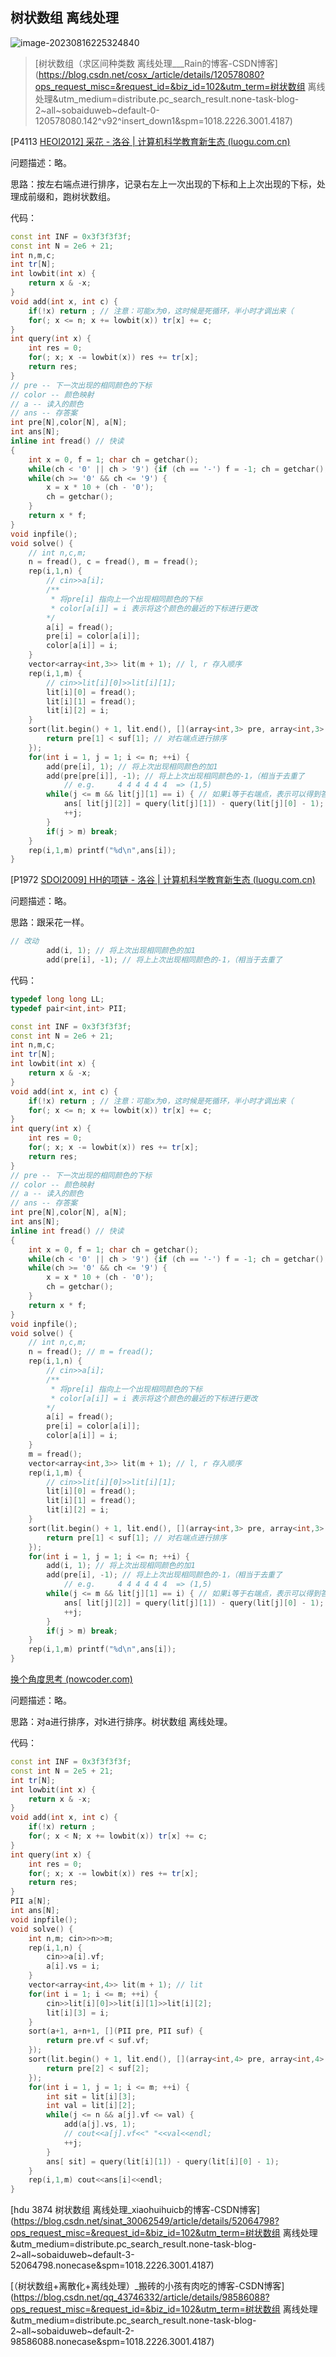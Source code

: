 ## 树状数组 离线处理



![image-20230816225324840](https://cdn.789ak.com/img/image-20230816225324840.png)



> [树状数组（求区间种类数 离线处理___Rain的博客-CSDN博客](https://blog.csdn.net/cosx_/article/details/120578080?ops_request_misc=&request_id=&biz_id=102&utm_term=树状数组 离线处理&utm_medium=distribute.pc_search_result.none-task-blog-2~all~sobaiduweb~default-0-120578080.142^v92^insert_down1&spm=1018.2226.3001.4187)



[P4113 [HEOI2012\] 采花 - 洛谷 | 计算机科学教育新生态 (luogu.com.cn)](https://www.luogu.com.cn/problem/P4113)

问题描述：略。

思路：按左右端点进行排序，记录右左上一次出现的下标和上上次出现的下标，处理成前缀和，跑树状数组。

代码：

```cpp
const int INF = 0x3f3f3f3f;
const int N = 2e6 + 21;
int n,m,c;
int tr[N];
int lowbit(int x) {
    return x & -x;
}
void add(int x, int c) {
    if(!x) return ; // 注意：可能x为0，这时候是死循环，半小时才调出来（
    for(; x <= n; x += lowbit(x)) tr[x] += c;
}
int query(int x) {
    int res = 0;
    for(; x; x -= lowbit(x)) res += tr[x];
    return res;
}
// pre -- 下一次出现的相同颜色的下标
// color -- 颜色映射
// a -- 读入的颜色
// ans -- 存答案
int pre[N],color[N], a[N];
int ans[N];
inline int fread() // 快读
{
    int x = 0, f = 1; char ch = getchar();
    while(ch < '0' || ch > '9') {if (ch == '-') f = -1; ch = getchar(); }
    while(ch >= '0' && ch <= '9') {
        x = x * 10 + (ch - '0');
        ch = getchar();
    }
    return x * f;
}
void inpfile();
void solve() {
    // int n,c,m; 
    n = fread(), c = fread(), m = fread();
    rep(i,1,n) {
        // cin>>a[i];
        /**
         * 将pre[i] 指向上一个出现相同颜色的下标
         * color[a[i]] = i 表示将这个颜色的最近的下标进行更改
        */
        a[i] = fread();
        pre[i] = color[a[i]];
        color[a[i]] = i;
    }
    vector<array<int,3>> lit(m + 1); // l, r 存入顺序
    rep(i,1,m) {
        // cin>>lit[i][0]>>lit[i][1];
        lit[i][0] = fread();
        lit[i][1] = fread();
        lit[i][2] = i;
    }
    sort(lit.begin() + 1, lit.end(), [](array<int,3> pre, array<int,3> suf) {
        return pre[1] < suf[1]; // 对右端点进行排序
    });
    for(int i = 1, j = 1; i <= n; ++i) {
        add(pre[i], 1); // 将上次出现相同颜色的加1
        add(pre[pre[i]], -1); // 将上上次出现相同颜色的-1，（相当于去重了
            // e.g.     4 4 4 4 4 4  => (1,5)
        while(j <= m && lit[j][1] == i) { // 如果i等于右端点，表示可以得到答案
            ans[ lit[j][2]] = query(lit[j][1]) - query(lit[j][0] - 1);
            ++j;
        }
        if(j > m) break;
    }
    rep(i,1,m) printf("%d\n",ans[i]);
}
```

[P1972 [SDOI2009\] HH的项链 - 洛谷 | 计算机科学教育新生态 (luogu.com.cn)](https://www.luogu.com.cn/problem/P1972)

问题描述：略。

思路：跟采花一样。

```cpp
// 改动
        add(i, 1); // 将上次出现相同颜色的加1
        add(pre[i], -1); // 将上上次出现相同颜色的-1，（相当于去重了
```

代码：

```cpp
typedef long long LL;
typedef pair<int,int> PII;

const int INF = 0x3f3f3f3f;
const int N = 2e6 + 21;
int n,m,c;
int tr[N];
int lowbit(int x) {
    return x & -x;
}
void add(int x, int c) {
    if(!x) return ; // 注意：可能x为0，这时候是死循环，半小时才调出来（
    for(; x <= n; x += lowbit(x)) tr[x] += c;
}
int query(int x) {
    int res = 0;
    for(; x; x -= lowbit(x)) res += tr[x];
    return res;
}
// pre -- 下一次出现的相同颜色的下标
// color -- 颜色映射
// a -- 读入的颜色
// ans -- 存答案
int pre[N],color[N], a[N];
int ans[N];
inline int fread() // 快读
{
    int x = 0, f = 1; char ch = getchar();
    while(ch < '0' || ch > '9') {if (ch == '-') f = -1; ch = getchar(); }
    while(ch >= '0' && ch <= '9') {
        x = x * 10 + (ch - '0');
        ch = getchar();
    }
    return x * f;
}
void inpfile();
void solve() {
    // int n,c,m; 
    n = fread(); // m = fread();
    rep(i,1,n) {
        // cin>>a[i];
        /**
         * 将pre[i] 指向上一个出现相同颜色的下标
         * color[a[i]] = i 表示将这个颜色的最近的下标进行更改
        */
        a[i] = fread();
        pre[i] = color[a[i]];
        color[a[i]] = i;
    }
    m = fread();
    vector<array<int,3>> lit(m + 1); // l, r 存入顺序
    rep(i,1,m) {
        // cin>>lit[i][0]>>lit[i][1];
        lit[i][0] = fread();
        lit[i][1] = fread();
        lit[i][2] = i;
    }
    sort(lit.begin() + 1, lit.end(), [](array<int,3> pre, array<int,3> suf) {
        return pre[1] < suf[1]; // 对右端点进行排序
    });
    for(int i = 1, j = 1; i <= n; ++i) {
        add(i, 1); // 将上次出现相同颜色的加1
        add(pre[i], -1); // 将上上次出现相同颜色的-1，（相当于去重了
            // e.g.     4 4 4 4 4 4  => (1,5)
        while(j <= m && lit[j][1] == i) { // 如果i等于右端点，表示可以得到答案
            ans[ lit[j][2]] = query(lit[j][1]) - query(lit[j][0] - 1);
            ++j;
        }
        if(j > m) break;
    }
    rep(i,1,m) printf("%d\n",ans[i]);
}
```

[换个角度思考 (nowcoder.com)](https://ac.nowcoder.com/acm/problem/19427)

问题描述：略。

思路：对a进行排序，对k进行排序。树状数组 离线处理。

代码：

```cpp
const int INF = 0x3f3f3f3f;
const int N = 2e5 + 21;
int tr[N];
int lowbit(int x) {
    return x & -x;
}
void add(int x, int c) {
    if(!x) return ;
    for(; x < N; x += lowbit(x)) tr[x] += c;
}
int query(int x) {
    int res = 0;
    for(; x; x -= lowbit(x)) res += tr[x];
    return res;
}
PII a[N];
int ans[N];
void inpfile();
void solve() {
    int n,m; cin>>n>>m;
    rep(i,1,n) {
        cin>>a[i].vf;
        a[i].vs = i;
    }
    vector<array<int,4>> lit(m + 1); // lit
    for(int i = 1; i <= m; ++i) {
        cin>>lit[i][0]>>lit[i][1]>>lit[i][2];
        lit[i][3] = i;
    }
    sort(a+1, a+n+1, [](PII pre, PII suf) {
        return pre.vf < suf.vf;
    });
    sort(lit.begin() + 1, lit.end(), [](array<int,4> pre, array<int,4> suf) {
        return pre[2] < suf[2];
    });
    for(int i = 1, j = 1; i <= m; ++i) {
        int sit = lit[i][3];
        int val = lit[i][2];
        while(j <= n && a[j].vf <= val) {
            add(a[j].vs, 1);
            // cout<<a[j].vf<<" "<<val<<endl;
            ++j;
        }
        ans[ sit] = query(lit[i][1]) - query(lit[i][0] - 1);
    }
    rep(i,1,m) cout<<ans[i]<<endl;
}
```





[hdu 3874 树状数组 离线处理_xiaohuihuicb的博客-CSDN博客](https://blog.csdn.net/sinat_30062549/article/details/52064798?ops_request_misc=&request_id=&biz_id=102&utm_term=树状数组 离线处理&utm_medium=distribute.pc_search_result.none-task-blog-2~all~sobaiduweb~default-3-52064798.nonecase&spm=1018.2226.3001.4187)

[（树状数组+离散化+离线处理）_搬砖的小孩有肉吃的博客-CSDN博客](https://blog.csdn.net/qq_43746332/article/details/98586088?ops_request_misc=&request_id=&biz_id=102&utm_term=树状数组 离线处理&utm_medium=distribute.pc_search_result.none-task-blog-2~all~sobaiduweb~default-2-98586088.nonecase&spm=1018.2226.3001.4187)